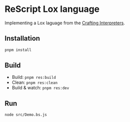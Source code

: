 # ReScript Lox language

Implementing a Lox laguage from the [Crafting Interpreters](https://craftinginterpreters.com).

## Installation

```sh
pnpm install
```

## Build

- Build: `pnpm res:build`
- Clean: `pnpm res:clean`
- Build & watch: `pnpm res:dev`

## Run

```sh
node src/Demo.bs.js
```
